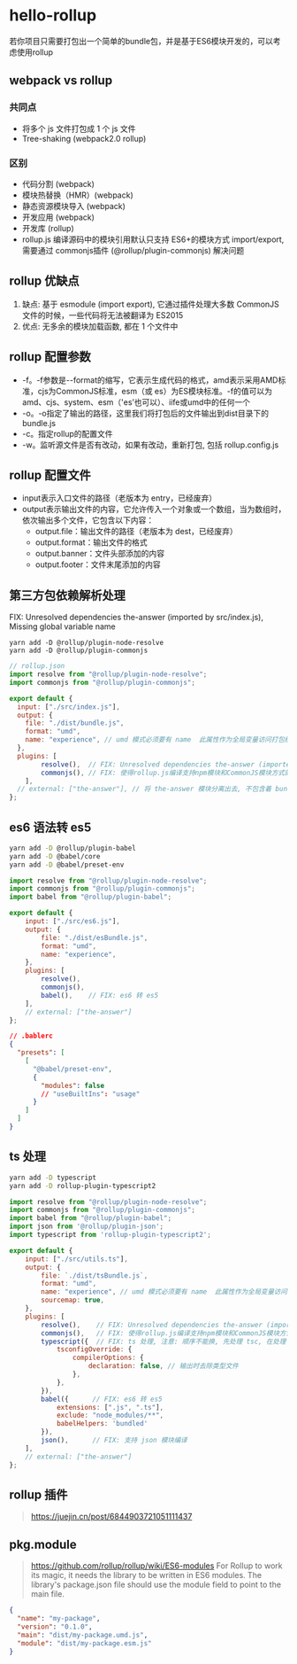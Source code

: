 # hello-rollup

若你项目只需要打包出一个简单的bundle包，并是基于ES6模块开发的，可以考虑使用rollup

## webpack vs rollup

### 共同点

* 将多个 js 文件打包成 1 个 js 文件
* Tree-shaking (webpack2.0 rollup)

### 区别

* 代码分割 (webpack)
* 模块热替换（HMR）(webpack)
* 静态资源模块导入 (webpack)
* 开发应用 (webpack)
* 开发库 (rollup)
* rollup.js 编译源码中的模块引用默认只支持 ES6+的模块方式 import/export, 需要通过 commonjs插件 (@rollup/plugin-commonjs) 解决问题

## rollup 优缺点

1. 缺点: 基于 esmodule (import export), 它通过插件处理大多数 CommonJS 文件的时候，一些代码将无法被翻译为 ES2015
2. 优点: 无多余的模块加载函数, 都在 1 个文件中

## rollup 配置参数

* -f。-f参数是--format的缩写，它表示生成代码的格式，amd表示采用AMD标准，cjs为CommonJS标准，esm（或 es）为ES模块标准。-f的值可以为amd、cjs、system、esm（'es’也可以）、iife或umd中的任何一个
* -o。-o指定了输出的路径，这里我们将打包后的文件输出到dist目录下的bundle.js
* -c。指定rollup的配置文件
* -w。监听源文件是否有改动，如果有改动，重新打包, 包括 rollup.config.js

## rollup 配置文件

* input表示入口文件的路径（老版本为 entry，已经废弃）
* output表示输出文件的内容，它允许传入一个对象或一个数组，当为数组时，依次输出多个文件，它包含以下内容：
  * output.file：输出文件的路径（老版本为 dest，已经废弃）
  * output.format：输出文件的格式
  * output.banner：文件头部添加的内容
  * output.footer：文件末尾添加的内容

## 第三方包依赖解析处理

FIX: Unresolved dependencies the-answer (imported by src/index.js), Missing global variable name

```shell
yarn add -D @rollup/plugin-node-resolve
yarn add -D @rollup/plugin-commonjs
```

```js
// rollup.json
import resolve from "@rollup/plugin-node-resolve";
import commonjs from "@rollup/plugin-commonjs";

export default {
  input: ["./src/index.js"],
  output: {
    file: "./dist/bundle.js",
    format: "umd",
    name: "experience", // umd 模式必须要有 name  此属性作为全局变量访问打包结果
  },
  plugins: [
        resolve(),  // FIX: Unresolved dependencies the-answer (imported by src/index.js), Missing global variable name
        commonjs(), // FIX: 使得rollup.js编译支持npm模块和CommonJS模块方式的插件, 否则只支持 esm
    ], 
  // external: ["the-answer"], // 将 the-answer 模块分离出去, 不包含着 bundle.js 中, 表示是外部引用
};
```

## es6 语法转 es5

```sh
yarn add -D @rollup/plugin-babel
yarn add -D @babel/core
yarn add -D @babel/preset-env
```

```js
import resolve from "@rollup/plugin-node-resolve";
import commonjs from "@rollup/plugin-commonjs";
import babel from "@rollup/plugin-babel";

export default {
    input: ["./src/es6.js"],
    output: {
        file: "./dist/esBundle.js",
        format: "umd",
        name: "experience",
    },
    plugins: [
        resolve(),
        commonjs(),
        babel(),    // FIX: es6 转 es5
    ], 
    // external: ["the-answer"]
};
```

```json
// .bablerc
{
  "presets": [
    [
      "@babel/preset-env",
      {
        "modules": false
        // "useBuiltIns": "usage"
      }
    ]
  ]
}
```

## ts 处理

```sh
yarn add -D typescript
yarn add -D rollup-plugin-typescript2
```

```js
import resolve from "@rollup/plugin-node-resolve";
import commonjs from "@rollup/plugin-commonjs";
import babel from "@rollup/plugin-babel";
import json from '@rollup/plugin-json';
import typescript from 'rollup-plugin-typescript2';

export default {
    input: ["./src/utils.ts"],
    output: {
        file: `./dist/tsBundle.js`,
        format: "umd",
        name: "experience", // umd 模式必须要有 name  此属性作为全局变量访问打包结果
        sourcemap: true,
    },
    plugins: [
        resolve(),    // FIX: Unresolved dependencies the-answer (imported by src/index.js), Missing global variable name
        commonjs(),   // FIX: 使得rollup.js编译支持npm模块和CommonJS模块方式的插件, 否则只支持 esm
        typescript({  // FIX: ts 处理, 注意: 顺序不能换, 先处理 tsc, 在处理 babel
            tsconfigOverride: {
                compilerOptions: {
                    declaration: false, // 输出时去除类型文件
                },
            },
        }),
        babel({      // FIX: es6 转 es5
            extensions: [".js", ".ts"],
            exclude: "node_modules/**",
            babelHelpers: 'bundled'
        }),         
        json(),      // FIX: 支持 json 模块编译
    ],
    // external: ["the-answer"]
};
```

## rollup 插件

> <https://juejin.cn/post/6844903721051111437>

## pkg.module

> <https://github.com/rollup/rollup/wiki/ES6-modules>
> For Rollup to work its magic, it needs the library to be written in ES6 modules. The library's package.json file should use the module field to point to the main file.

```json
{
  "name": "my-package",
  "version": "0.1.0",
  "main": "dist/my-package.umd.js",
  "module": "dist/my-package.esm.js"
}
```
